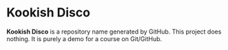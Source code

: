 # Kookish Disco

**Kookish Disco** is a repository name generated by GitHub. This project does nothing. It is purely a demo for a course on Git/GitHub.
